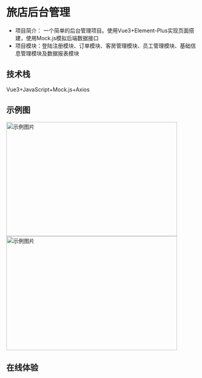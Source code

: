 # 旅店后台管理

- 项目简介： 一个简单的后台管理项目。使用Vue3+Element-Plus实现页面搭建，使用Mock.js模拟后端数据接口
- 项目模块：登陆注册模块、订单模块、客房管理模块、员工管理模块、基础信息管理模块及数据报表模块

## 技术栈
Vue3+JavaScript+Mock.js+Axios

## 示例图
<img src="https://github.com/user-attachments/assets/df9cc009-b47a-4fa2-8033-e93af4394ee0" alt="示例图片" width="450" height="300">
<img src="https://github.com/user-attachments/assets/fc95c06b-bf2c-4440-b8fe-9ea2b61263db" alt="示例图片" width="450" height="300">

## 在线体验


